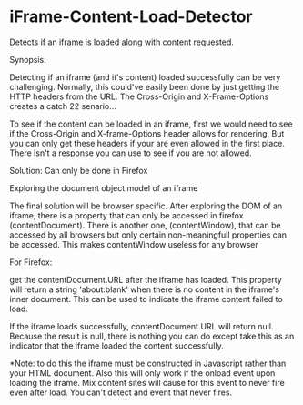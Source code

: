 # iFrame-Content-Load-Detector
Detects if an iframe is loaded along with content requested. 

Synopsis:

Detecting if an iframe (and it's content) loaded successfully can be very challenging. Normally, this could've easily been done by just getting the HTTP headers from the URL. The Cross-Origin and X-Frame-Options creates a catch 22 senario...

To see if the content can be loaded in an iframe, first we would need to see if the Cross-Origin and X-frame-Options header allows for rendering. But you can only get these headers if your are even allowed in the first place. There isn't a response you can use to see if you are not allowed. 

Solution: Can only be done in Firefox

Exploring the document object model of an iframe

The final solution will be browser specific. After exploring the DOM of an iframe, there is a property that can only be accessed in firefox (contentDocument). There is another one, (contentWindow), that can be accessed by all browsers but only certain non-meaningfull properties can be accessed. This makes contentWindow useless for any browser

For Firefox:

get the contentDocument.URL after the iframe has loaded. This property will return a string 'about:blank' when there is no content in the iframe's inner document. This can be used to indicate the iframe content failed to load. 

If the iframe loads successfully, contentDocument.URL will return null. Because the result is null, there is nothing you can do except take this as an indicator that the iframe loaded the content successfully.

*Note: to do this the iframe must be constructed in Javascript rather than your HTML document. Also this will only work if the onload event upon loading the iframe. Mix content sites will cause for this event to never fire even after load. You can't detect and event that never fires.
